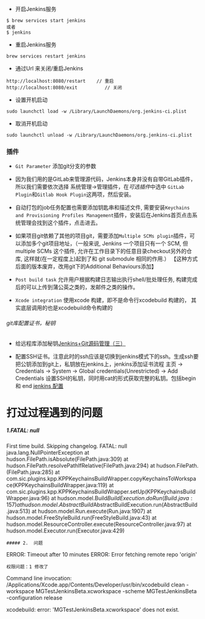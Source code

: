 * 开启Jenkins服务

```
$ brew services start jenkins
或者
$ jenkins
```


* 重启Jenkins服务

```
brew services restart jenkins
```

* 通过Url 来关闭/重启Jenkins

```
http://localhost:8080/restart    // 重启
http://localhost:8080/exit			// 关闭
```


* 设置开机启动
```
sudo launchctl load -w /Library/LaunchDaemons/org.jenkins-ci.plist 
```

* 取消开机启动
```
sudo launchctl unload -w /Library/LaunchDaemons/org.jenkins-ci.plist 
```



### 插件
* `Git Parameter` 添加git分支的参数

* 因为我们用的是GitLab来管理源代码，Jenkins本身并没有自带GitLab插件，所以我们需要依次选择 系统管理->管理插件，在*可选插件*中选中 `GitLab Plugin`和`Gitlab Hook Plugin`这两项，然后安装。

* 自动打包的job任务配置也需要添加钥匙串和描述文件, 需要安装`Keychains and Provisioning Profiles Management`插件，安装后在Jenkins首页点击系统管理会找到这个插件，点击进去。

* 如果项目git依赖了其他的项目git，需要添加`Multiple SCMs plugin`插件，可以添加多个git项目地址，（一般来说, Jenkins 一个项目只有一个 SCM, 但 multiple SCMs 这个插件, 允许在工作目录下的任意目录checkout另外的仓库, 这样就(在一定程度上)起到了和 git submodule 相同的作用.）
【这种方式后面的版本废弃，改用git下的Additional Behaviours添加】

* `Post build task` 允许用户根据构建日志输出执行shell/批处理任务, 构建完成后的可以上传到蒲公英之类的，发邮件之类的操作。

* `Xcode integration` 使用xcode 构建，即不是命令行xcodebuild 构建的， 其实底层调用的也是xcodebuild命令构建的

###### git库配置证书，秘钥

* 给远程库添加秘钥[Jenkins+Git源码管理（三）](https://www.cnblogs.com/h--d/p/7002291.html)

* 配置SSH证书。注意此时的ssh应该是切换到jenkins模式下的ssh。生成ssh要把公钥添加到git上，私钥放在jenkins上，jenkins添加证书流程 主页 -> Credentials -> System -> Global credentials(Unrestricted) -> Add Credentials 设置SSH的私钥，同时用cat的形式获取完整的私钥。包括begin 和 end [jenkins 配置](https://www.cnblogs.com/jisa/p/6808507.html)













# 打过过程遇到的问题

##### 1.FATAL: null

First time build. Skipping changelog.
FATAL: null
java.lang.NullPointerException
	at hudson.FilePath.isAbsolute(FilePath.java:309)
	at hudson.FilePath.resolvePathIfRelative(FilePath.java:294)
	at hudson.FilePath.<init>(FilePath.java:285)
	at com.sic.plugins.kpp.KPPKeychainsBuildWrapper.copyKeychainsToWorkspace(KPPKeychainsBuildWrapper.java:119)
	at com.sic.plugins.kpp.KPPKeychainsBuildWrapper.setUp(KPPKeychainsBuildWrapper.java:96)
	at hudson.model.Build$BuildExecution.doRun(Build.java:157)
	at hudson.model.AbstractBuild$AbstractBuildExecution.run(AbstractBuild.java:513)
	at hudson.model.Run.execute(Run.java:1907)
	at hudson.model.FreeStyleBuild.run(FreeStyleBuild.java:43)
	at hudson.model.ResourceController.execute(ResourceController.java:97)
	at hudson.model.Executor.run(Executor.java:429)
	
	
	
	##### 2.  问题

ERROR: Timeout after 10 minutes
ERROR: Error fetching remote repo 'origin'
	
	
	权限问题：1 修改了
	
	
	
Command line invocation:
    /Applications/Xcode.app/Contents/Developer/usr/bin/xcodebuild clean -workspace MGTestJenkinsBeta.xcworkspace -scheme MGTestJenkinsBeta -configuration release

xcodebuild: error: 'MGTestJenkinsBeta.xcworkspace' does not exist.